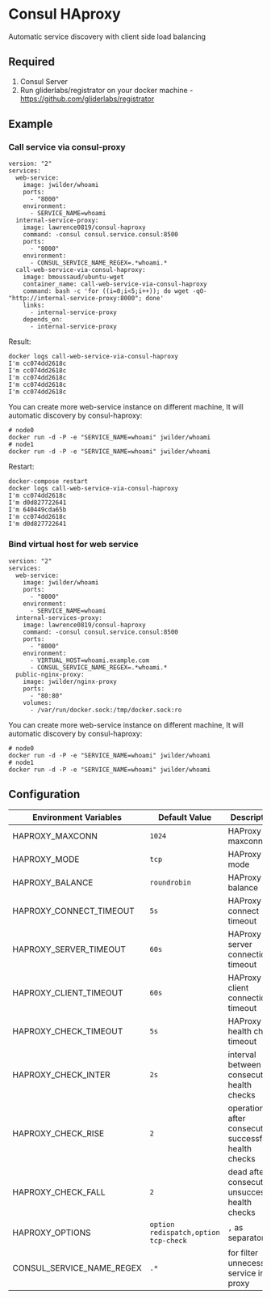 # Consul HAproxy
Automatic service discovery with client side load balancing

## Required
1. Consul Server
2. Run gliderlabs/registrator on your docker machine - https://github.com/gliderlabs/registrator

## Example

### Call service via consul-proxy
```
version: "2"
services:
  web-service:
    image: jwilder/whoami
    ports:
      - "8000"
    environment:
      - SERVICE_NAME=whoami
  internal-service-proxy:
    image: lawrence0819/consul-haproxy
    command: -consul consul.service.consul:8500
    ports:
      - "8000"
    environment:
      - CONSUL_SERVICE_NAME_REGEX=.*whoami.*
  call-web-service-via-consul-haproxy:
    image: bmoussaud/ubuntu-wget
    container_name: call-web-service-via-consul-haproxy
    command: bash -c 'for ((i=0;i<5;i++)); do wget -qO- "http://internal-service-proxy:8000"; done'
    links:
      - internal-service-proxy
    depends_on:
      - internal-service-proxy
```

Result:
```
docker logs call-web-service-via-consul-haproxy
I'm cc074dd2618c
I'm cc074dd2618c
I'm cc074dd2618c
I'm cc074dd2618c
I'm cc074dd2618c
```

You can create more web-service instance on different machine, It will automatic discovery by consul-haproxy:
```
# node0
docker run -d -P -e "SERVICE_NAME=whoami" jwilder/whoami
# node1
docker run -d -P -e "SERVICE_NAME=whoami" jwilder/whoami
```

Restart:
```
docker-compose restart
docker logs call-web-service-via-consul-haproxy
I'm cc074dd2618c
I'm d0d827722641
I'm 640449cda65b
I'm cc074dd2618c
I'm d0d827722641
```

### Bind virtual host for web service
```
version: "2"
services:
  web-service:
    image: jwilder/whoami
    ports:
      - "8000"
    environment:
      - SERVICE_NAME=whoami
  internal-services-proxy:
    image: lawrence0819/consul-haproxy
    command: -consul consul.service.consul:8500
    ports:
      - "8000"
    environment:
      - VIRTUAL_HOST=whoami.example.com
      - CONSUL_SERVICE_NAME_REGEX=.*whoami.*
  public-nginx-proxy:
    image: jwilder/nginx-proxy
    ports:
      - "80:80"
    volumes:
      - /var/run/docker.sock:/tmp/docker.sock:ro
```

You can create more web-service instance on different machine, It will automatic discovery by consul-haproxy:
```
# node0
docker run -d -P -e "SERVICE_NAME=whoami" jwilder/whoami
# node1
docker run -d -P -e "SERVICE_NAME=whoami" jwilder/whoami
```

## Configuration
| Environment Variables | Default Value                                                                              | Description |
| --------------------- |--------------------------------------------------------------------------------------------|-------------|
| HAPROXY_MAXCONN       | `1024`                                                                                     |HAProxy maxconn  |
| HAPROXY_MODE          | `tcp`                                                                                      |HAProxy mode |
| HAPROXY_BALANCE       | `roundrobin`                                                                               |HAProxy balance |
| HAPROXY_CONNECT_TIMEOUT | `5s` | HAProxy connect timeout |
| HAPROXY_SERVER_TIMEOUT | `60s` | HAProxy server connection timeout |
| HAPROXY_CLIENT_TIMEOUT | `60s` | HAProxy client connection timeout |
| HAPROXY_CHECK_TIMEOUT | `5s` | HAProxy health check timeout |
| HAPROXY_CHECK_INTER | `2s` | interval between two consecutive health checks |
| HAPROXY_CHECK_RISE | `2` | operational after <count> consecutive successful health checks |
| HAPROXY_CHECK_FALL | `2` | dead after <count> consecutive unsuccessful health checks |
| HAPROXY_OPTIONS       | `option redispatch,option tcp-check` | `,` as separator |
| CONSUL_SERVICE_NAME_REGEX | `.*`                                                                                   |for filter unnecessary service in proxy| 
